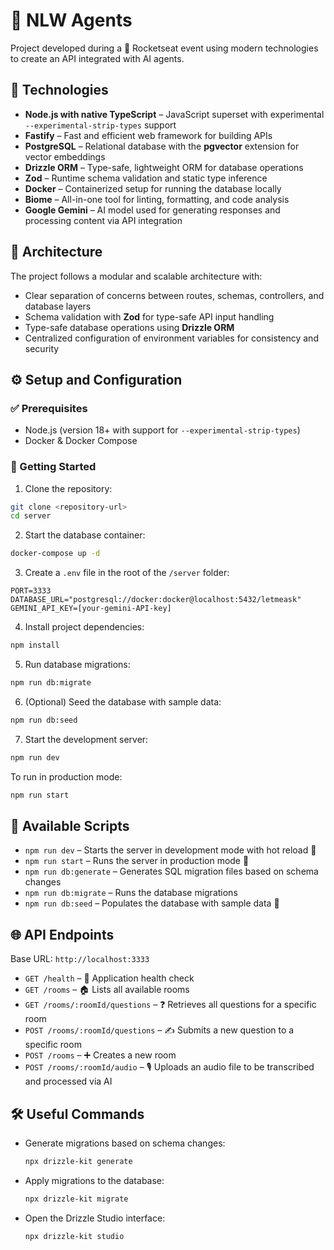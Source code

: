 # 🤖 NLW Agents

Project developed during a 🚀 Rocketseat event using modern technologies to create an API integrated with AI agents.

## 🧰 Technologies

- **Node.js with native TypeScript** – JavaScript superset with experimental `--experimental-strip-types` support
- **Fastify** – Fast and efficient web framework for building APIs
- **PostgreSQL** – Relational database with the **pgvector** extension for vector embeddings
- **Drizzle ORM** – Type-safe, lightweight ORM for database operations
- **Zod** – Runtime schema validation and static type inference
- **Docker** – Containerized setup for running the database locally
- **Biome** – All-in-one tool for linting, formatting, and code analysis
- **Google Gemini** – AI model used for generating responses and processing content via API integration

## 🧱 Architecture

The project follows a modular and scalable architecture with:

- Clear separation of concerns between routes, schemas, controllers, and database layers
- Schema validation with **Zod** for type-safe API input handling
- Type-safe database operations using **Drizzle ORM**
- Centralized configuration of environment variables for consistency and security

## ⚙️ Setup and Configuration

### ✅ Prerequisites

- Node.js (version 18+ with support for `--experimental-strip-types`)
- Docker & Docker Compose

### 🚀 Getting Started

1. Clone the repository:

```bash
git clone <repository-url>
cd server
```

2. Start the database container:

```bash
docker-compose up -d
```

3. Create a `.env` file in the root of the `/server` folder:

```
PORT=3333
DATABASE_URL="postgresql://docker:docker@localhost:5432/letmeask"
GEMINI_API_KEY=[your-gemini-API-key]
```

4. Install project dependencies:

```bash
npm install
```

5. Run database migrations:

```bash
npm run db:migrate
```

6. (Optional) Seed the database with sample data:

```bash
npm run db:seed
```

7. Start the development server:

```bash
npm run dev
```

To run in production mode:

```bash
npm run start
```

## 📜 Available Scripts

- `npm run dev` – Starts the server in development mode with hot reload 🔁
- `npm run start` – Runs the server in production mode 🚀
- `npm run db:generate` – Generates SQL migration files based on schema changes
- `npm run db:migrate` – Runs the database migrations
- `npm run db:seed` – Populates the database with sample data 🌱

## 🌐 API Endpoints

Base URL: `http://localhost:3333`

- `GET /health` – 💓 Application health check
- `GET /rooms` – 🏠 Lists all available rooms
- `GET /rooms/:roomId/questions` – ❓ Retrieves all questions for a specific room
- `POST /rooms/:roomId/questions` – ✍️ Submits a new question to a specific room
- `POST /rooms` – ➕ Creates a new room
- `POST /rooms/:roomId/audio` – 🎙️ Uploads an audio file to be transcribed and processed via AI

## 🛠️ Useful Commands

- Generate migrations based on schema changes:
  ```bash
  npx drizzle-kit generate
  ```

- Apply migrations to the database:
  ```bash
  npx drizzle-kit migrate
  ```

- Open the Drizzle Studio interface:
  ```bash
  npx drizzle-kit studio
  ```